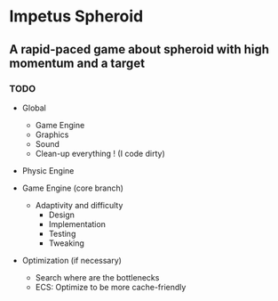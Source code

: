 # Impetus Spheroid
## A rapid-paced game about spheroid with high momentum and a target

### TODO

* Global
  * Game Engine
  * Graphics
  * Sound
  * Clean-up everything ! (I code dirty)

* Physic Engine
 
* Game Engine (core branch)
  * Adaptivity and difficulty
  	* Design
	* Implementation
	* Testing
	* Tweaking

* Optimization (if necessary)
  * Search where are the bottlenecks
  * ECS: Optimize to be more cache-friendly
